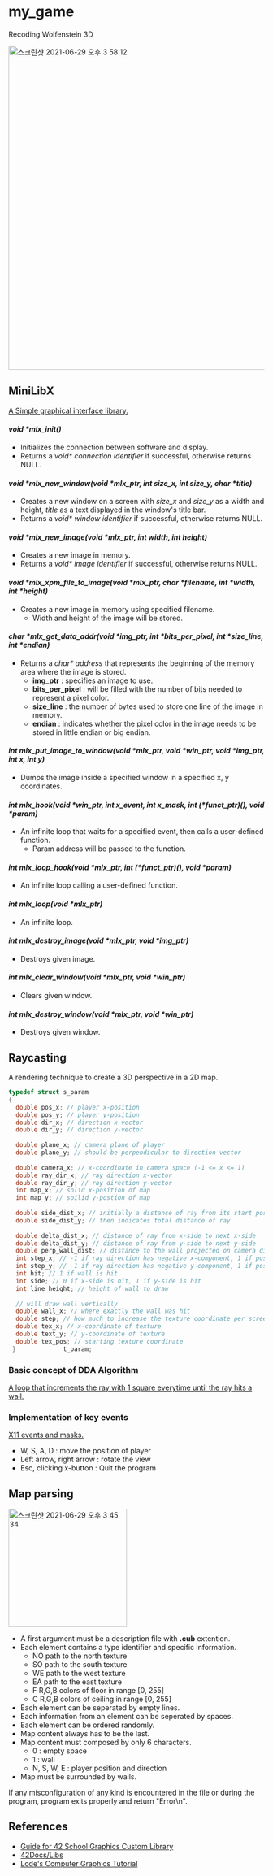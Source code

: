# my_game
Recoding Wolfenstein 3D

<img width="638" alt="스크린샷 2021-06-29 오후 3 58 12" src="https://user-images.githubusercontent.com/54715744/123751569-d8728080-d8f2-11eb-80ce-b7108e924328.png">

## MiniLibX
[A Simple graphical interface library.](https://qst0.github.io/ft_libgfx/man_mlx.html)

#### *void \*mlx_init()*
* Initializes the connection between software and display.
* Returns a *void\* connection identifier* if successful, otherwise returns NULL.

#### *void \*mlx_new_window(void \*mlx_ptr, int size_x, int size_y, char \*title)*
* Creates a new window on a screen with *size_x* and *size_y* as a width and height, *title* as a text displayed in the window's title bar.
* Returns a *void\* window identifier* if successful, otherwise returns NULL.

#### *void \*mlx_new_image(void \*mlx_ptr, int width, int height)*
* Creates a new image in memory.
* Returns a *void\* image identifier* if successful, otherwise returns NULL.

#### *void \*mlx_xpm_file_to_image(void \*mlx_ptr, char \*filename, int \*width, int \*height)*
* Creates a new image in memory using specified filename.
  - Width and height of the image will be stored.

#### *char \*mlx_get_data_addr(void \*img_ptr, int \*bits_per_pixel, int \*size_line, int \*endian)*
* Returns a *char\* address* that represents the beginning of the memory area where the image is stored.
  - **img_ptr** : specifies an image to use.
  - **bits_per_pixel** : will be filled with the number of bits needed to represent a pixel color.
  - **size_line** : the number of bytes used to store one line of the image in memory.
  - **endian** : indicates whether the pixel color in the image needs to be stored in little endian or big endian.

#### *int mlx_put_image_to_window(void \*mlx_ptr, void \*win_ptr, void \*img_ptr, int x, int y)*
* Dumps the image inside a specified window in a specified x, y coordinates.

#### *int mlx_hook(void \*win_ptr, int x_event, int x_mask, int (\*funct_ptr)(), void \*param)*
* An infinite loop that waits for a specified event, then calls a user-defined function.
  - Param address will be passed to the function.

#### *int mlx_loop_hook(void \*mlx_ptr, int (\*funct_ptr)(), void \*param)*
* An infinite loop calling a user-defined function.

#### *int mlx_loop(void \*mlx_ptr)*
* An infinite loop.

#### *int mlx_destroy_image(void \*mlx_ptr, void \*img_ptr)*
* Destroys given image.

#### *int mlx_clear_window(void \*mlx_ptr, void \*win_ptr)*
* Clears given window.

#### *int mlx_destroy_window(void \*mlx_ptr, void \*win_ptr)*
* Destroys given window.

## Raycasting
A rendering technique to create a 3D perspective in a 2D map.

```c
typedef struct s_param
{
  double pos_x; // player x-position
  double pos_y; // player y-position
  double dir_x; // direction x-vector
  double dir_y; // direction y-vector
  
  double plane_x; // camera plane of player
  double plane_y; // should be perpendicular to direction vector
  
  double camera_x; // x-coordinate in camera space (-1 <= x <= 1)
  double ray_dir_x; // ray direction x-vector
  double ray_dir_y; // ray direction y-vector
  int map_x; // solid x-position of map
  int map_y; // soilid y-postion of map
  
  double side_dist_x; // initially a distance of ray from its start position to the first side
  double side_dist_y; // then indicates total distance of ray
  
  double delta_dist_x; // distance of ray from x-side to next x-side
  double delta_dist_y; // distance of ray from y-side to next y-side
  double perp_wall_dist; // distance to the wall projected on camera direction (avoiding fisheye effect)
  int step_x; // -1 if ray direction has negative x-component, 1 if positive x-component
  int step_y; // -1 if ray direction has negative y-component, 1 if positive y-component
  int hit; // 1 if wall is hit
  int side; // 0 if x-side is hit, 1 if y-side is hit
  int line_height; // height of wall to draw
  
  // will draw wall vertically
  double wall_x; // where exactly the wall was hit
  double step; // how much to increase the texture coordinate per screen pixel
  double tex_x; // x-coordinate of texture
  double text_y; // y-coordinate of texture
  double tex_pos; // starting texture coordinate
 }             t_param;
 ```
 
 ### Basic concept of DDA Algorithm
 [A loop that increments the ray with 1 square everytime until the ray hits a wall.](https://lodev.org/cgtutor/raycasting.html)
 
 ### Implementation of key events
 [X11 events and masks.](https://harm-smits.github.io/42docs/libs/minilibx/events.html)
 * W, S, A, D : move the position of player
 * Left arrow, right arrow : rotate the view
 * Esc, clicking x-button : Quit the program
 
 ## Map parsing
 <img width="233" alt="스크린샷 2021-06-29 오후 3 45 34" src="https://user-images.githubusercontent.com/54715744/123750050-15d60e80-d8f1-11eb-8450-6ed5cfe54ed0.png">

 * A first argument must be a description file with **.cub** extention.
 * Each element contains a type identifier and specific information.
   - NO  path to the north texture
   - SO  path to the south texture
   - WE  path to the west texture
   - EA  path to the east texture
   - F  R,G,B colors of floor in range \[0, 255]
   - C  R,G,B colors of ceiling in range \[0, 255]
 * Each element can be seperated by empty lines.
 * Each information from an element can be seperated by spaces.
 * Each element can be ordered randomly.
 * Map content always has to be the last.
 * Map content must composed by only 6 characters.
   - 0 : empty space
   - 1 : wall
   - N, S, W, E : player position and direction
 * Map must be surrounded by walls.

If any misconfiguration of any kind is encountered in the file or during the program, program exits properly and return "Error\n".

## References
* [Guide for 42 School Graphics Custom Library](https://qst0.github.io/ft_libgfx/man_mlx.html)
* [42Docs/Libs](https://harm-smits.github.io/42docs/libs/minilibx)
* [Lode's Computer Graphics Tutorial](https://lodev.org/cgtutor/raycasting.html)
